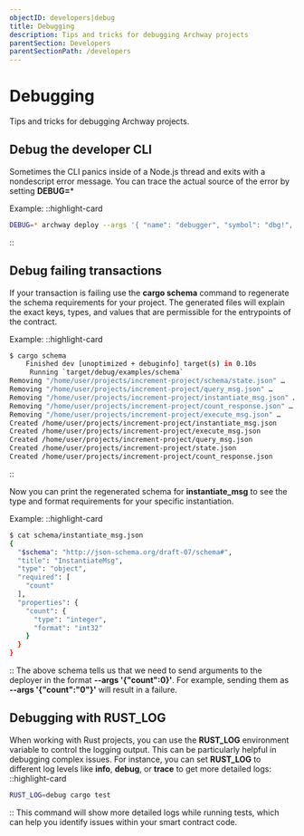 ```yaml
---
objectID: developers|debug
title: Debugging
description: Tips and tricks for debugging Archway projects
parentSection: Developers
parentSectionPath: /developers
---
```


# Debugging

Tips and tricks for debugging Archway projects.

<!-- ## Debugging Rust contracts -->
<!-- ## Writing unit tests -->

## Debug the developer CLI

Sometimes the CLI panics inside of a Node.js thread and exits with a nondescript error message. You can trace the actual source of the error by setting **DEBUG=***

Example:
::highlight-card

```bash
DEBUG=* archway deploy --args '{ "name": "debugger", "symbol": "dbg!", "minter": "archway1f395p0gg67mmfd5zcqvpnp9cxnu0hg6r9hfczq" }'
```

::

## Debug failing transactions

If your transaction is failing use the **cargo schema** command to regenerate the schema requirements for your project. The generated files will explain the exact keys, types, and values that are permissible for the entrypoints of the contract.

Example:
::highlight-card

```bash
$ cargo schema
    Finished dev [unoptimized + debuginfo] target(s) in 0.10s
     Running `target/debug/examples/schema`
Removing "/home/user/projects/increment-project/schema/state.json" …
Removing "/home/user/projects/increment-project/query_msg.json" …
Removing "/home/user/projects/increment-project/instantiate_msg.json" …
Removing "/home/user/projects/increment-project/count_response.json" …
Removing "/home/user/projects/increment-project/execute_msg.json" …
Created /home/user/projects/increment-project/instantiate_msg.json
Created /home/user/projects/increment-project/execute_msg.json
Created /home/user/projects/increment-project/query_msg.json
Created /home/user/projects/increment-project/state.json
Created /home/user/projects/increment-project/count_response.json
```

::

Now you can print the regenerated schema for **instantiate_msg** to see the type and format requirements for your specific instantiation.

Example:
::highlight-card

```bash
$ cat schema/instantiate_msg.json
{
  "$schema": "http://json-schema.org/draft-07/schema#",
  "title": "InstantiateMsg",
  "type": "object",
  "required": [
    "count"
  ],
  "properties": {
    "count": {
      "type": "integer",
      "format": "int32"
    }
  }
}
```

::
The above schema tells us that we need to send arguments to the deployer in the format **--args '{"count":0}'**. For example, sending them as **--args '{"count":"0"}'** will result in a failure.


## Debugging with **RUST_LOG**

When working with Rust projects, you can use the **RUST_LOG** environment variable to control the logging output. This can be particularly helpful in debugging complex issues. For instance, you can set **RUST_LOG** to different log levels like **info**, **debug**, or **trace** to get more detailed logs:
::highlight-card
```bash
RUST_LOG=debug cargo test
```
::
This command will show more detailed logs while running tests, which can help you identify issues within your smart contract code.